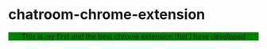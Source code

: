 # chatroom-chrome-extension
<div align="center">
  <p style="background-color:green;">This is my first and the best chrome extension that I have developed</p>
</div>
